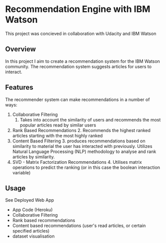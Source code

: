 # Recommendation Engine with IBM Watson
This project was concieved in collaboration with Udacity and IBM Watson

## Overview
In this project I aim to create a recommendation system for the IBM Watson community. The recommendation system suggests articles for users to interact.

## Features
The recommender system can make recommendations in a number of ways:

1. Collaborative Filtering
    1. Takes into account the similarity of users and recommends the most popular articles read by similar users
2. Rank Based Recommendations
     2. Recommends the highest ranked articles starting with the most highly ranked
3. Content Based Filtering
     3. produces recommendations based on similarity to material the user has interacted with previously. Utilizes Natural Language              Processing (NLP) methodology to analyse and rank articles by similarity.
4. SVD - Matrix Factorization Recommendations
     4. Utilises matrix operations to predict the ranking (or in this case the boolean interaction variable)
## Usage
See Deployed Web App

* App Code (Heroku)
* Collaborative Filtering
* Rank based recommendations
* Content based recommendations (user's read articles, or certain specified articles)
* dataset visualisation
